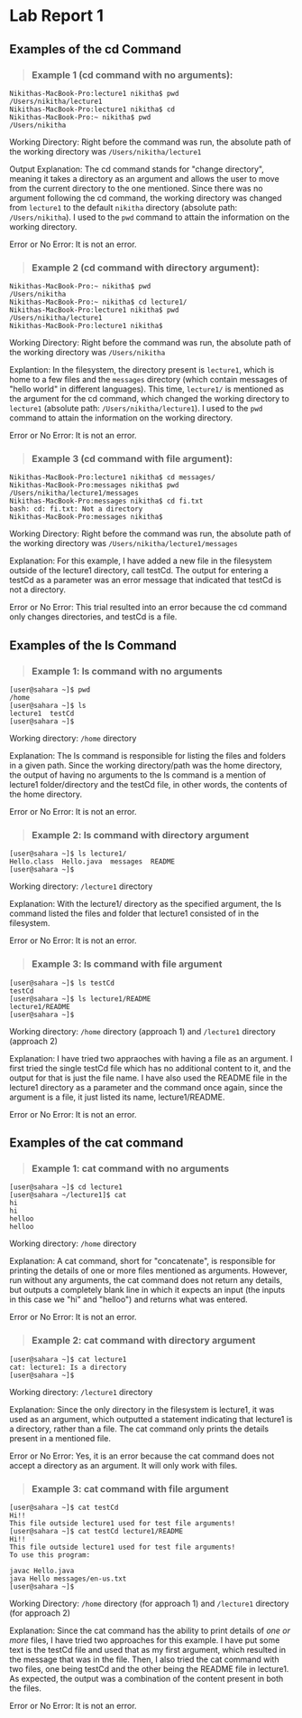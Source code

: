 # Lab Report 1
## Examples of the cd Command
> ### Example 1 (cd command with no arguments):

```
Nikithas-MacBook-Pro:lecture1 nikitha$ pwd
/Users/nikitha/lecture1
Nikithas-MacBook-Pro:lecture1 nikitha$ cd
Nikithas-MacBook-Pro:~ nikitha$ pwd
/Users/nikitha
```

Working Directory: Right before the command was run, the absolute path of the working directory was ```/Users/nikitha/lecture1```

Output Explanation: The cd command stands for "change directory", meaning it takes a directory as an argument and allows the user to move from the current directory to the one mentioned. Since there was no argument following the cd command, the working directory was changed from ```lecture1``` to the default ```nikitha``` directory (absolute path: ```/Users/nikitha```). I used to the ```pwd``` command to attain the information on the working directory.

Error or No Error: It is not an error.

> ### Example 2 (cd command with directory argument):

```
Nikithas-MacBook-Pro:~ nikitha$ pwd
/Users/nikitha
Nikithas-MacBook-Pro:~ nikitha$ cd lecture1/
Nikithas-MacBook-Pro:lecture1 nikitha$ pwd
/Users/nikitha/lecture1
Nikithas-MacBook-Pro:lecture1 nikitha$ 
```

Working Directory: Right before the command was run, the absolute path of the working directory was ```/Users/nikitha```

Explantion: In the filesystem, the directory present is ```lecture1```, which is home to a few files and the ```messages``` directory (which contain messages of "hello world" in different languages). This time, ```lecture1/``` is mentioned as the argument for the cd command, which changed the working directory to ```lecture1``` (absolute path: ```/Users/nikitha/lecture1```). I used to the ```pwd``` command to attain the information on the working directory.

Error or No Error: It is not an error.

> ### Example 3 (cd command with file argument):

```
Nikithas-MacBook-Pro:lecture1 nikitha$ cd messages/
Nikithas-MacBook-Pro:messages nikitha$ pwd
/Users/nikitha/lecture1/messages
Nikithas-MacBook-Pro:messages nikitha$ cd fi.txt
bash: cd: fi.txt: Not a directory
Nikithas-MacBook-Pro:messages nikitha$ 
```
Working Directory: Right before the command was run, the absolute path of the working directory was ```/Users/nikitha/lecture1/messages```

Explanation: For this example, I have added a new file in the filesystem outside of the lecture1 directory, call testCd. The output for entering a testCd as a parameter was an error message that indicated that testCd is not a directory. 

Error or No Error: This trial resulted into an error because the cd command only changes directories, and testCd is a file.


## Examples of the ls Command
> ### Example 1: ls command with no arguments

```
[user@sahara ~]$ pwd
/home
[user@sahara ~]$ ls
lecture1  testCd
[user@sahara ~]$ 
```

Working directory: ```/home``` directory

Explanation: The ls command is responsible for listing the files and folders in a given path. Since the working directory/path was the home directory, the output of having no arguments to the ls command is a mention of lecture1 folder/directory and the testCd file, in other words, the contents of the home directory.

Error or No Error: It is not an error.

> ### Example 2: ls command with directory argument

```
[user@sahara ~]$ ls lecture1/
Hello.class  Hello.java  messages  README
[user@sahara ~]$
```

Working directory: ```/lecture1``` directory

Explanation: With the lecture1/ directory as the specified argument, the ls command listed the files and folder that lecture1 consisted of in the filesystem.

Error or No Error: It is not an error.

> ### Example 3: ls command with file argument

```
[user@sahara ~]$ ls testCd
testCd
[user@sahara ~]$ ls lecture1/README
lecture1/README
[user@sahara ~]$
```

Working directory: ```/home``` directory (approach 1) and ```/lecture1``` directory (approach 2)

Explanation: I have tried two appraoches with having a file as an argument. I first tried the single testCd file which has no additional content to it, and the output for that is just the file name. I have also used the README file in the lecture1 directory as a parameter and the command once again, since the argument is a file, it just listed its name, lecture1/README.

Error or No Error: It is not an error.


## Examples of the cat command
> ### Example 1: cat command with no arguments

```
[user@sahara ~]$ cd lecture1
[user@sahara ~/lecture1]$ cat
hi
hi
helloo
helloo

```

Working directory: ```/home``` directory

Explanation: A cat command, short for "concatenate", is responsible for printing the details of one or more files mentioned as arguments. However, run without any arguments, the cat command does not return any details, but outputs a completely blank line in which it expects an input (the inputs in this case we "hi" and "helloo") and returns what was entered.

Error or No Error: It is not an error.

> ### Example 2: cat command with directory argument

```
[user@sahara ~]$ cat lecture1
cat: lecture1: Is a directory
[user@sahara ~]$
```

Working directory: ```/lecture1``` directory

Explanation: Since the only directory in the filesystem is lecture1, it was used as an argument, which outputted a statement indicating that lecture1 is a directory, rather than a file. The cat command only prints the details present in a mentioned file.

Error or No Error: Yes, it is an error because the cat command does not accept a directory as an argument. It will only work with files.

> ### Example 3: cat command with file argument

```
[user@sahara ~]$ cat testCd
Hi!!
This file outside lecture1 used for test file arguments!
[user@sahara ~]$ cat testCd lecture1/README
Hi!!
This file outside lecture1 used for test file arguments!
To use this program:

javac Hello.java
java Hello messages/en-us.txt
[user@sahara ~]$
```

Working Directory: ```/home``` directory (for approach 1) and ```/lecture1``` directory (for approach 2)

Explanation: Since the cat command has the ability to print details of *one or more* files, I have tried two approaches for this example. I have put some text is the testCd file and used that as my first argument, which resulted in the message that was in the file. Then, I also tried the cat command with two files, one being testCd and the other being the README file in lecture1. As expected, the output was a combination of the content present in both the files.

Error or No Error: It is not an error.



